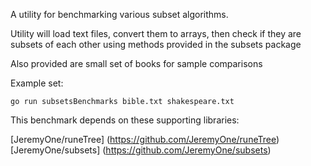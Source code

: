 A utility for benchmarking various subset algorithms.

Utility will load text files, convert them to arrays, then check if they are subsets of each other using methods provided in the subsets package

Also provided are small set of books for sample comparisons

Example set:
```
go run subsetsBenchmarks bible.txt shakespeare.txt
```

This benchmark depends on these supporting libraries:

[JeremyOne/runeTree] (https://github.com/JeremyOne/runeTree)
[JeremyOne/subsets] (https://github.com/JeremyOne/subsets)

